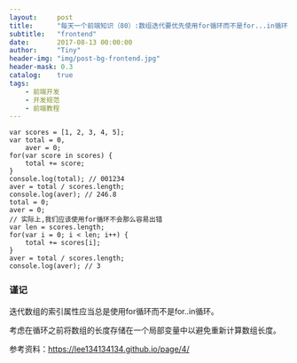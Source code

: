```yaml
---
layout:     post
title:      "每天一个前端知识（80）:数组迭代要优先使用for循环而不是for...in循环"
subtitle:   "frontend"
date:       2017-08-13 00:00:00
author:     "Tiny"
header-img: "img/post-bg-frontend.jpg"
header-mask: 0.3
catalog:    true
tags:
    - 前端开发
    - 开发规范
    - 前端教程
---
```


    var scores = [1, 2, 3, 4, 5];
    var total = 0,
        aver = 0;
    for(var score in scores) {
        total += score;
    }
    console.log(total); // 001234
    aver = total / scores.length;
    console.log(aver); // 246.8
    total = 0;
    aver = 0;
    // 实际上,我们应该使用for循环不会那么容易出错
    var len = scores.length;
    for(var i = 0; i < len; i++) {
        total += scores[i];
    }
    aver = total / scores.length;
    console.log(aver); // 3

### 谨记

迭代数组的索引属性应当总是使用for循环而不是for..in循环。

考虑在循环之前将数组的长度存储在一个局部变量中以避免重新计算数组长度。

参考资料：https://lee134134134.github.io/page/4/



